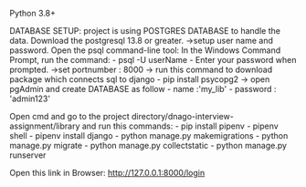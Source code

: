 Python 3.8+

DATABASE SETUP:
project is using POSTGRES DATABASE to handle the data.
Download the postgresql 13.8 or greater.
    ->setup user name and password.
        Open the psql command-line tool:
            In the Windows Command Prompt, run the command:
                - psql -U userName
                - Enter your password when prompted.
    ->set portnumber : 8000
    -> run this command to download package which connects sql to django
        - pip install psycopg2
    -> open pgAdmin and create DATABASE as follow
        - name :'my_lib'
        - password : 'admin123'
        
    
Open cmd and go to the project directory/dnago-interview-assignment/library and run this commands:
    - pip install pipenv
    - pipenv shell
    - pipenv install django
    - python manage.py makemigrations
    - python manage.py migrate
    - python manage.py collectstatic
    - python manage.py runserver

Open this link in Browser:  http://127.0.0.1:8000/login